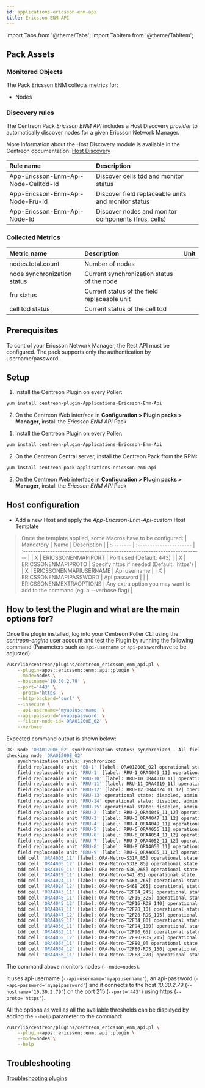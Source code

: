 ```yaml
---
id: applications-ericsson-enm-api
title: Ericsson ENM API
---
```

import Tabs from '@theme/Tabs';
import TabItem from '@theme/TabItem';


## Pack Assets

### Monitored Objects

The Pack Ericsson ENM collects metrics for:
* Nodes

### Discovery rules

<Tabs groupId="sync">
<TabItem value="Hosts" label="Hosts">

The Centreon Pack *Ericsson ENM API* includes a Host Discovery *provider* to automatically discover nodes 
for a given Ericsson Network Manager.

More information about the Host Discovery module is available in the Centreon documentation:
[Host Discovery](../../../monitoring/discovery/hosts-discovery)

</TabItem>
<TabItem value="Services" label="Services">

| Rule name                            | Description                                         |
| :----------------------------------- | :-------------------------------------------------- |
| App-Ericsson-Enm-Api-Node-Celltdd-Id | Discover cells tdd and monitor status               |
| App-Ericsson-Enm-Api-Node-Fru-Id     | Discover field replaceable units and monitor status |
| App-Ericsson-Enm-Api-Node-Id         | Discover nodes and monitor components (frus, cells) |

</TabItem>
</Tabs>

### Collected Metrics

<Tabs groupId="sync">
<TabItem value="Nodes" label="Nodes">

| Metric name                 | Description                                  | Unit  |
| :-------------------------- | :------------------------------------------- | :---- |
| nodes.total.count           | Number of nodes                              |       |
| node synchronization status | Current synchronization status of the node   |       |
| fru status                  | Current status of the field replaceable unit |       |
| cell tdd status             | Current status of the cell tdd               |       |

</TabItem>
</Tabs>

## Prerequisites

To control your Ericsson Network Manager, the Rest API must be configured.
The pack supports only the authentication by username/password.

## Setup

<Tabs groupId="sync">
<TabItem value="Online IMP Licence & IT-100 Editions" label="Online IMP Licence & IT-100 Editions">

1. Install the Centreon Plugin on every Poller:

```bash
yum install centreon-plugin-Applications-Ericsson-Enm-Api
```

2. On the Centreon Web interface in **Configuration > Plugin packs > Manager**, install the *Ericsson ENM API* Pack

</TabItem>
<TabItem value="Offline IMP License" label="Offline IMP License">

1. Install the Centreon Plugin on every Poller:

```bash
yum install centreon-plugin-Applications-Ericsson-Enm-Api
```

2. On the Centreon Central server, install the Centreon Pack from the RPM:

```bash
yum install centreon-pack-applications-ericsson-enm-api
```

3. On the Centreon Web interface in **Configuration > Plugin packs > Manager**, install the *Ericsson ENM API* Pack

</TabItem>
</Tabs>

## Host configuration

* Add a new Host and apply the *App-Ericsson-Enm-Api-custom* Host Template

> Once the template applied, some Macros have to be configured:
| Mandatory | Name                    | Description                                                                |
| :-------- | :---------------------- | :------------------------------------------------------------------------- |
| X         | ERICSSONENMAPIPORT      | Port used (Default: 443)                                                   |
| X         | ERICSSONENMAPIPROTO     | Specify https if needed (Default: 'https')                                 |
| X         | ERICSSONENMAPIUSERNAME  | Api username                                                               |
| X         | ERICSSONENMAPIPASSWORD  | Api password                                                               |
|           | ERICSSONENMEXTRAOPTIONS | Any extra option you may want to add to the command (eg. a --verbose flag) |

## How to test the Plugin and what are the main options for?

Once the plugin installed, log into your Centreon Poller CLI using the *centreon-engine* user account
and test the Plugin by running the following command (Parameters such as ```api-username``` or ```api-password```have to be adjusted):

```bash
/usr/lib/centreon/plugins/centreon_ericsson_enm_api.pl \
    --plugin=apps::ericsson::enm::api::plugin \
    --mode=nodes \
    --hostname='10.30.2.79' \
    --port='443' \
    --proto='https' \
    --http-backend='curl' \
    --insecure \
    --api-username='myapiusername' \
    --api-password='myapipassword' \
    --filter-node-id='ORA01200E_02' \
    --verbose
```

Expected command output is shown below:

```bash
OK: Node 'ORA01200E_02' synchronization status: synchronized - All field replaceable units are ok - All tdd cells are ok | 'nodes.total.count'=1;;;0;
checking node 'ORA01200E_02'
    synchronization status: synchronized
    field replaceable unit 'BB-1' [label: ORA01200E_02] operational state: enabled, admin state: unlocked
    field replaceable unit 'RRU-1' [label: RRU-1_ORA4043_11] operational state: enabled, admin state: unlocked
    field replaceable unit 'RRU-10' [label: RRU-10_ORA4010_11] operational state: disabled, admin state: unlocked, availability status: [dependency_locked, dependency]
    field replaceable unit 'RRU-11' [label: RRU-11_ORA4019_11] operational state: disabled, admin state: unlocked, availability status: [dependency_locked, dependency]
    field replaceable unit 'RRU-12' [label: RRU-12_ORA4024_11_12] operational state: disabled, admin state: unlocked, availability status: [dependency_locked, dependency]
    field replaceable unit 'RRU-13' operational state: disabled, admin state: unlocked, availability status: [dependency_locked, dependency]
    field replaceable unit 'RRU-14' operational state: disabled, admin state: unlocked, availability status: [dependency_locked, dependency]
    field replaceable unit 'RRU-15' operational state: disabled, admin state: unlocked, availability status: [dependency_locked, dependency]
    field replaceable unit 'RRU-2' [label: RRU-2_ORA4045_11_12] operational state: enabled, admin state: unlocked
    field replaceable unit 'RRU-3' [label: RRU-3_ORA4047_11_12] operational state: enabled, admin state: unlocked
    field replaceable unit 'RRU-4' [label: RRU-4_ORA4049_11] operational state: enabled, admin state: unlocked
    field replaceable unit 'RRU-5' [label: RRU-5_ORA4056_11] operational state: enabled, admin state: unlocked
    field replaceable unit 'RRU-6' [label: RRU-6_ORA4054_11_12] operational state: enabled, admin state: unlocked
    field replaceable unit 'RRU-7' [label: RRU-7_ORA4052_11_12] operational state: enabled, admin state: unlocked
    field replaceable unit 'RRU-8' [label: RRU-8_ORA4050_11] operational state: enabled, admin state: unlocked
    field replaceable unit 'RRU-9' [label: RRU-9_ORA4005_11_12] operational state: disabled, admin state: unlocked, availability status: [dependency_locked, dependency]
    tdd cell 'ORA4005_11' [label: ORA-Metro-S31A_85] operational state: disabled, admin state: locked, availability status: [off_line]
    tdd cell 'ORA4005_12' [label: ORA-Metro-S31B_85] operational state: disabled, admin state: locked, availability status: [off_line]
    tdd cell 'ORA4010_11' [label: ORA-Metro-S36_265] operational state: disabled, admin state: locked, availability status: [off_line]
    tdd cell 'ORA4019_11' [label: ORA-Metro-S41_85] operational state: disabled, admin state: locked, availability status: [off_line]
    tdd cell 'ORA4024_11' [label: ORA-Metro-S46A_265] operational state: disabled, admin state: locked, availability status: [off_line]
    tdd cell 'ORA4024_12' [label: ORA-Metro-S46B_265] operational state: disabled, admin state: locked, availability status: [off_line]
    tdd cell 'ORA4043_11' [label: ORA-Metro-T2F04_245] operational state: enabled, admin state: unlocked
    tdd cell 'ORA4045_11' [label: ORA-Metro-T2F16_325] operational state: enabled, admin state: unlocked
    tdd cell 'ORA4045_12' [label: ORA-Metro-T2F16-RDS_140] operational state: enabled, admin state: unlocked
    tdd cell 'ORA4047_11' [label: ORA-Metro-T2F28_10] operational state: enabled, admin state: unlocked
    tdd cell 'ORA4047_12' [label: ORA-Metro-T2F28-RDS_195] operational state: enabled, admin state: unlocked
    tdd cell 'ORA4049_11' [label: ORA-Metro-T2F34_80] operational state: enabled, admin state: unlocked
    tdd cell 'ORA4050_11' [label: ORA-Metro-T2F94_100] operational state: enabled, admin state: unlocked
    tdd cell 'ORA4052_11' [label: ORA-Metro-T2F90_65] operational state: enabled, admin state: unlocked
    tdd cell 'ORA4052_12' [label: ORA-Metro-T2F90-RDS_215] operational state: enabled, admin state: unlocked
    tdd cell 'ORA4054_11' [label: ORA-Metro-T2F80_0] operational state: enabled, admin state: unlocked
    tdd cell 'ORA4054_12' [label: ORA-Metro-T2F80-RDS_150] operational state: enabled, admin state: unlocked
    tdd cell 'ORA4056_11' [label: ORA-Metro-T2F68_270] operational state: enabled, admin state: unlocked
```

The command above monitors nodes (```--mode=nodes```).

It uses api-username (```--api-username='myapiusername'```), an api-password (```--api-password='myapipassword'```)
and it connects to the host _10.30.2.79_ (```--hostname='10.30.2.79'```)
on the port 215 (```--port='443'```) using https (```--proto='https'```).

All the options as well as all the available thresholds can be displayed by adding the  ```--help```
parameter to the command:

```bash
/usr/lib/centreon/plugins/centreon_ericsson_enm_api.pl \
    --plugin=apps::ericsson::enm::api::plugin \
    --mode=nodes \
    --help
```

## Troubleshooting

[Troubleshooting plugins](../tutorials/troubleshooting-plugins#http-and-api-checks)